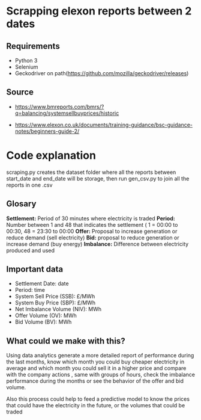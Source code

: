 # Scrapping elexon reports between 2 dates

##  Requirements
 - Python 3
 - Selenium
 - Geckodriver on path(https://github.com/mozilla/geckodriver/releases)

##  Source
 - https://www.bmreports.com/bmrs/?q=balancing/systemsellbuyprices/historic
 
- https://www.elexon.co.uk/documents/training-guidance/bsc-guidance-notes/beginners-guide-2/

# Code explanation
scraping.py creates the dataset folder where all the reports between start_date and end_date will be storage, then run gen_csv.py to join all the reports in one .csv

## Glosary

**Settlement:** Period of 30 minutes where electricity is traded
**Period:** Number between 1 and 48 that indicates the settlement ( 1 = 00:00 to 00:30, 48 = 23:30 to 00:00
**Offer:** Proposal to increase generation or reduce demand (sell electricity)
**Bid:** proposal to reduce generation or increase demand (buy energy)
**Imbalance:** Difference between electricity produced and used

## Important data
 - Settlement Date: date
 - Period: time
 - System Sell Price (SSB): £/MWh
 - System Buy Price (SBP): £/MWh
 - Net Imbalance Volume (NIV): MWh
 - Offer Volume (OV): MWh
 - Bid Volume (BV): MWh

## What could we make with this?

Using data analytics generate a more detailed report of performance during the last months, know which month you could buy cheaper electricity in average and which month you could sell it in a higher price and compare with the company actions , same with groups of hours, check the imbalance performance during the months or see the behavior of the offer and bid volume.

Also this process could help to feed a predictive model to know the prices that could have the electricity in the future, or the volumes that could be traded